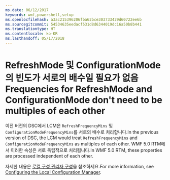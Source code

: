 ```yaml
---
ms.date: 06/12/2017
keywords: wmf,powershell,setup
ms.openlocfilehash: a3ac215396206fba62bce303733429d60722ee6b
ms.sourcegitcommit: 54534635eedacf531d8d6344019dc16a50b8b441
ms.translationtype: HT
ms.contentlocale: ko-KR
ms.lasthandoff: 05/17/2018
---
```

# <a name="frequencies-for-refreshmode-and-configurationmode-dont-need-to-be-multiples-of-each-other"></a><span data-ttu-id="dcc34-102">RefreshMode 및 ConfigurationMode의 빈도가 서로의 배수일 필요가 없음</span><span class="sxs-lookup"><span data-stu-id="dcc34-102">Frequencies for RefreshMode and ConfigurationMode don't need to be multiples of each other</span></span>

<span data-ttu-id="dcc34-103">이전 버전의 DSC에서 LCM은 `RefreshFrequencyMins` 및 `ConfigurationModeFrequencyMins`를 서로의 배수로 처리합니다.</span><span class="sxs-lookup"><span data-stu-id="dcc34-103">In the previous version of DSC, the LCM would treat `RefreshFrequencyMins` and `ConfigurationModeFrequencyMins` as multiples of each other.</span></span> <span data-ttu-id="dcc34-104">WMF 5.0 RTM에서 이러한 속성은 서로 독립적으로 처리됩니다.</span><span class="sxs-lookup"><span data-stu-id="dcc34-104">In WMF 5.0 RTM, these properties are processed independent of each other.</span></span>

<span data-ttu-id="dcc34-105">자세한 내용은 [로컬 구성 관리자 구성](https://msdn.microsoft.com/powershell/dsc/metaconfig)을 참조하세요.</span><span class="sxs-lookup"><span data-stu-id="dcc34-105">For more information, see [Configuring the Local Configuration Manager](https://msdn.microsoft.com/powershell/dsc/metaconfig).</span></span>
